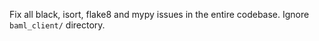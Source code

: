 Fix all black, isort, flake8 and mypy issues in the entire codebase. Ignore `baml_client/` directory.
